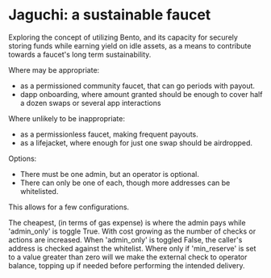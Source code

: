 # Jaguchi: a sustainable faucet
Exploring the concept of utilizing Bento, and its capacity for securely storing funds while earning yield on idle assets, as a means to contribute towards a faucet's long term sustainability.

Where may be appropriate: 
  - as a permissioned community faucet, that can go periods with payout.
  - dapp onboarding, where amount granted should be enough to cover half a dozen swaps or several app interactions

Where unlikely to be inappropriate:
 -  as a permissionless faucet, making frequent payouts.
 -  as a lifejacket, where enough for just one swap should be airdropped. 

Options:
- There must be one admin, but an operator is optional.
- There can only be one of each, though more addresses can be whitelisted.

This allows for a few configurations.

The cheapest, (in terms of gas expense) is where the admin pays while 'admin_only' is toggle True. With cost growing as the number of checks or actions are increased.
When 'admin_only' is toggled False, the caller's address is checked against the whitelist. 
Where only if 'min_reserve' is set to a value greater than zero will we make the external check to operator balance, topping up if needed before performing the intended delivery.

